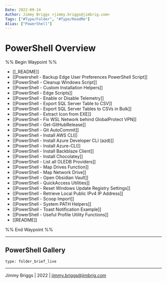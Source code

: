 ```yaml
---
Date: 2022-09-24
Author: Jimmy Briggs <jimmy.briggs@jimbrig.com>
Tags: ["#Type/Folder", "#Type/ReadMe"]
Alias: ["PowerShell"]
---
```


# PowerShell Overview

%% Begin Waypoint %%
- [[_README]]
- [[Powershell - Backup Edge User Preferences PowerShell Script]]
- [[PowerShell - Cleanup Windows Script]]
- [[PowerShell - Custom Installation Helpers]]
- [[PowerShell - Edge Scripts]]
- [[PowerShell - Enable or Disable Telemetry]]
- [[PowerShell - Export SQL Server Table to CSV]]
- [[PowerShell - Export SQL Server Tables to CSVs in Bulk]]
- [[PowerShell - Extract Icon from EXE]]
- [[PowerShell - Fix WSL Network behind GlobalProtect VPN]]
- [[PowerShell - Get-GitHubRelease]]
- [[PowerShell - Git AutoCommit]]
- [[PowerShell - Install AWS CLI]]
- [[PowerShell - Install Azure Developer CLI (azd)]]
- [[PowerShell - Install Azure-CLI]]
- [[PowerShell - Install Backblaze Client]]
- [[PowerShell - Install Chocolatey]]
- [[PowerShell - List all OLEDB Providers]]
- [[PowerShell - Map Drives Function]]
- [[PowerShell - Map Network Drive]]
- [[PowerShell - Open Obsidian Vault]]
- [[PowerShell - QuickAccess Utilities]]
- [[PowerShell - Reset Windows Update Registry Settings]]
- [[PowerShell - Retrieve Local Public IPv4 IP Address]]
- [[PowerShell - Scoop Import]]
- [[PowerShell - System PATH Helpers]]
- [[PowerShell - Toast Notification Example]]
- [[PowerShell - Useful Profile Utility Functions]]
- [[README]]

%% End Waypoint %%

***

## PowerShell Gallery

 
```ccard
type: folder_brief_live
```
 

***

Jimmy Briggs | 2022 | <jimmy.briggs@jimbrig.com>



